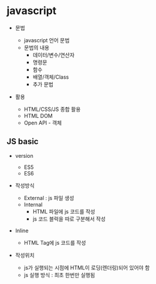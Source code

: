 # javascript

- 문법
  - javascript 언어 문법
  - 문법의 내용
    - 데이터/변수/연산자
    - 명령문
    - 함수
    - 배열/객체/Class
    - 추가 문법


- 활용
  - HTML/CSS/JS 종합 활용
  - HTML DOM
  - Open API - 객체

## JS basic

- version
  - ES5
  - ES6

- 작성방식
  - External : js 파일 생성
  - Internal 
    - HTML 파일에 js 코드를 작성
    - js 코드 블럭을 따로 구분해서 작성
- Inline
  - HTML Tag에 js 코드를 작성

- 작성위치
  - js가 실행되는 시점에 HTML이 로딩(렌더링)되어 있어야 함 
  - js 실행 방식 : 최초 한번만 실행됨
